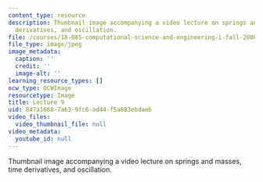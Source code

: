 ```yaml
---
content_type: resource
description: Thumbnail image accompanying a video lecture on springs and masses, time
  derivatives, and oscillation.
file: /courses/18-085-computational-science-and-engineering-i-fall-2008/847a16687a639fc6ad44f5a883ebdaeb_9.jpg
file_type: image/jpeg
image_metadata:
  caption: ''
  credit: ''
  image-alt: ''
learning_resource_types: []
ocw_type: OCWImage
resourcetype: Image
title: Lecture 9
uid: 847a1668-7a63-9fc6-ad44-f5a883ebdaeb
video_files:
  video_thumbnail_file: null
video_metadata:
  youtube_id: null
---
```

Thumbnail image accompanying a video lecture on springs and masses, time derivatives, and oscillation.

